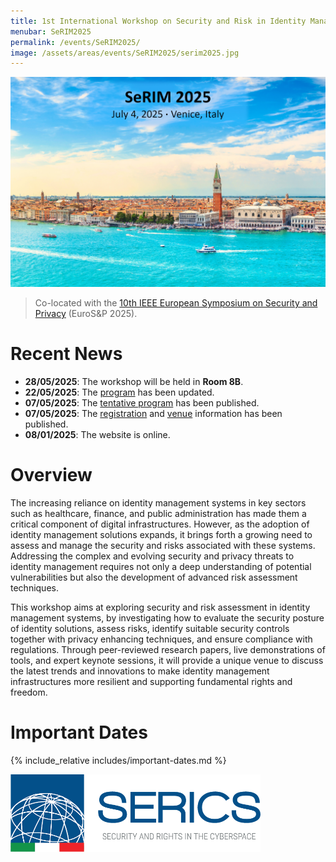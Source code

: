 ```yaml
---
title: 1st International Workshop on Security and Risk in Identity Management (SeRIM 2025)
menubar: SeRIM2025
permalink: /events/SeRIM2025/
image: /assets/areas/events/SeRIM2025/serim2025.jpg
---
```


<img class="image-centered" src="/assets/areas/events/SeRIM2025/serim2025.jpg" />

<blockquote>
<p>Co-located with the <a href="https://eurosp2025.ieee-security.org/">10th IEEE European Symposium on Security and Privacy</a> (EuroS&P 2025).</p>
</blockquote>

# Recent News
- **28/05/2025**: The workshop will be held in **Room 8B**.
- **22/05/2025**: The [program](program) has been updated.
- **07/05/2025**: The [tentative program](program) has been published.
- **07/05/2025**: The [registration](registration) and [venue](venue) information has been published.
- **08/01/2025**: The website is online.

# Overview
The increasing reliance on identity management systems in key sectors such as healthcare, finance, and public administration has made them a critical component of digital infrastructures. However, as the adoption of identity management solutions expands, it brings forth a growing need to assess and manage the security and risks associated with these systems. Addressing the complex and evolving security and privacy threats to identity management requires not only a deep understanding of potential vulnerabilities but also the development of advanced risk assessment techniques.

This workshop aims at exploring security and risk assessment in identity management systems, by investigating how to evaluate the security posture of identity solutions, assess risks, identify suitable security controls together with privacy enhancing techniques, and ensure compliance with regulations. Through peer-reviewed research papers, live demonstrations of tools, and expert keynote sessions, it will provide a unique venue to discuss the latest trends and innovations to make identity management infrastructures more resilient and supporting fundamental rights and freedom.

# Important Dates
{% include_relative includes/important-dates.md %}

<a href="https://serics.eu/">
  <img class="image-centered" width="400px" src="/assets/images/logos/SERICS.png" />
</a>